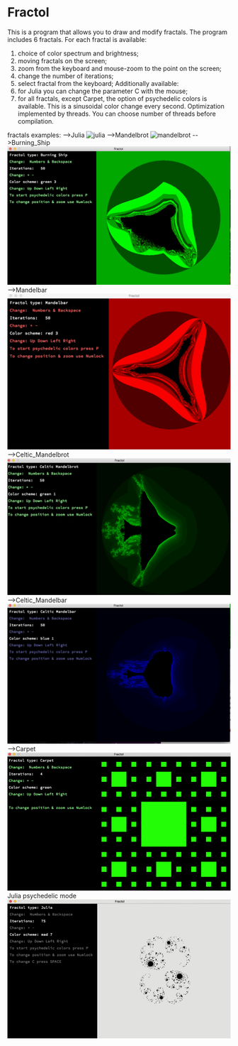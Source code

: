 # Fractol

This is a program that allows you to draw and modify fractals. The program includes 6 fractals. 
For each fractal is available:
1. choice of color spectrum and brightness;
2. moving fractals on the screen;
3. zoom from the keyboard and mouse-zoom to the point on the screen;
4. change the number of iterations;
5. select fractal from the keyboard;
Additionally available:
1. for Julia you can change the parameter C with the mouse;
2. for all fractals, except Carpet, the option of psychedelic colors is available. This is a sinusoidal color change every second.
Optimization implemented by threads. You can choose number of threads before compilation.

fractals examples:
  -->Julia
  ![julia](https://raw.githubusercontent.com/Lilili21/Fractol/master/img/julia.gif)
  -->Mandelbrot
   ![mandelbrot](https://raw.githubusercontent.com/Lilili21/Fractol/master/img/Mandelbrot.gif)
  -->Burning_Ship
   ![bship](https://raw.githubusercontent.com/Lilili21/Fractol/master/img/BShip.png)
  -->Mandelbar
   ![mandelbar](https://raw.githubusercontent.com/Lilili21/Fractol/master/img/Mandelbar.png)
  -->Celtic_Mandelbrot
   ![c_mandelbrot](https://raw.githubusercontent.com/Lilili21/Fractol/master/img/C_Mandelbrot.png)
  -->Celtic_Mandelbar
   ![c_mandelbar](https://raw.githubusercontent.com/Lilili21/Fractol/master/img/C_Mandelbar.png)
  -->Carpet
   ![carpet](https://raw.githubusercontent.com/Lilili21/Fractol/master/img/carpet.gif)
Julia psychedelic mode  
![color](https://raw.githubusercontent.com/Lilili21/Fractol/master/img/colors.gif)
